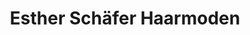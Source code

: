 ---
title: "Esther Schäfer Haarmoden"
url: /bruchkoebel/esther-schaefer-haarmoden/
shop: Friseur
---